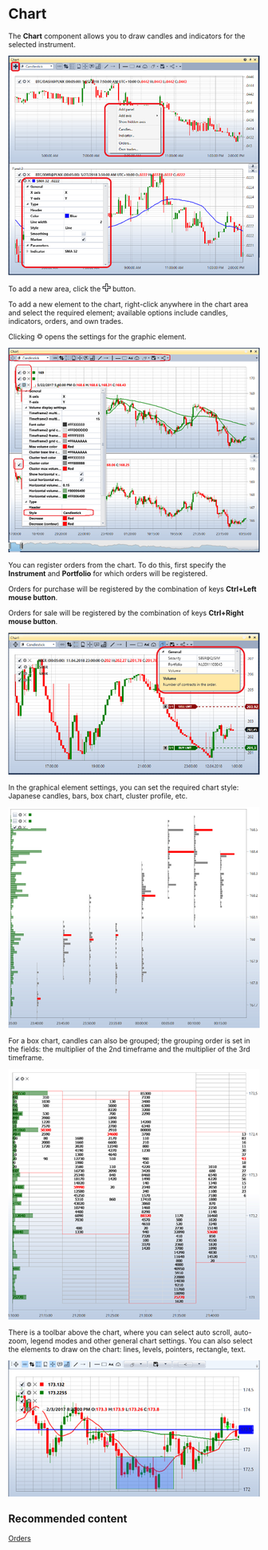 # Chart

The **Chart** component allows you to draw candles and indicators for the selected instrument. 

![Terminal Panel graphics 00](../../../../images/terminal_panel_graphics_00.png)

To add a new area, click the ![Designer Creation tool 00](../../../../images/designer_creation_tool_00.png) button. 

To add a new element to the chart, right-click anywhere in the chart area and select the required element; available options include candles, indicators, orders, and own trades.

Clicking ![Designer Schedule 01](../../../../images/designer_schedule_01.png) opens the settings for the graphic element.

![Designer Schedule 02](../../../../images/designer_schedule_02.png)

You can register orders from the chart. To do this, first specify the **Instrument** and **Portfolio** for which orders will be registered.

Orders for purchase will be registered by the combination of keys **Ctrl+Left mouse button**. 

Orders for sale will be registered by the combination of keys **Ctrl+Right mouse button**. 

![Terminal Panel graphics 01](../../../../images/terminal_panel_graphics_01.png)

In the graphical element settings, you can set the required chart style: Japanese candles, bars, box chart, cluster profile, etc.

![Designer Schedule 04](../../../../images/designer_schedule_04.png)

For a box chart, candles can also be grouped; the grouping order is set in the fields: the multiplier of the 2nd timeframe and the multiplier of the 3rd timeframe.

![Designer Schedule 05](../../../../images/designer_schedule_05.png)

There is a toolbar above the chart, where you can select auto scroll, auto\-zoom, legend modes and other general chart settings. You can also select the elements to draw on the chart: lines, levels, pointers, rectangle, text.

![Designer Schedule 03](../../../../images/designer_schedule_03.png)

## Recommended content

[Orders](../../../designer/user_interface/components/orders.md)
